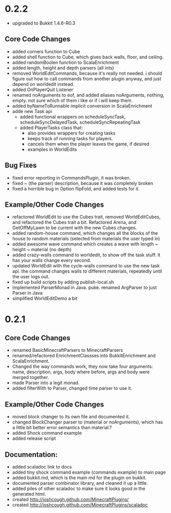 # 0.2.2

 * upgraded to Bukkit 1.4.6-R0.3

## Core Code Changes

 * added corners function to Cube
 * added shell function to Cube, which gives back walls, floor, and ceiling.
 * added randomBoolen function to ScalaEnrichment
 * added length, height and depth parsers (all ints)
 * removed WorldEditCommands, because it's really not needed. i should figure out how to call commands from another plugin anyway, and just depend on worldedit instead.
 * added OnPlayerQuit Listener
 * renamed noArguments to eof, and added aliases noArguments, nothing, empty. not sure which of them i like or if i will keep them.
 * added byNameToRunnable implicit conversion in ScalaEnrichment
 * adde new Task api
   * added functional wrappers on scheduleSyncTask, scheduleSyncDelayedTask, scheduleSyncRepeatingTask
   * added PlayerTasks class that:
     * also provides wrappers for creating tasks
     * keeps track of running tasks for players.
     * cancels them when the player leaves the game, if desired
     * examples in WorldEdits

## Bug Fixes

 * fixed error reporting in CommandsPlugin, it was broken.
 * fixed ~ (the parser) description, because it was completely broken
 * fixed a horrible bug in Option flipFold, and added tests for it.

## Example/Other Code Changes

 * refactored WorldEdit to use the Cubes trait, removed WorldEditCubes, and refactored the Cubes trait a bit. Refactored Arena, and GetOffMyLawn to be current with the new Cubes changes.
 * added random-house command, which changes all the blocks of the house to random materials (selected from materials the user typed in)
 * added awesome wave command which creates a wave with length ~ height ~ material (no depth)
 * added crazy-walls command to worldedit, to show off the task stuff. it has your walls change every second.
 * updated WorldEdit with the cycle-walls command to use the new task api. the command changes walls to different materials, repeatedly until the user logs out.
 * fixed up build scripts by adding publish-local.sh
 * implemented ParserMonad in Java. puke. renamed ArgParser to just Parser in Java
 * simplified WorldEditDemo a bit

# 0.2.1

## Core Code Changes

 * renamed BasicMinecraftParsers to MinecraftParsers
 * renamed/refactored EnrichmentClassses into BukkitEnrichment and ScalaEnrichment.
 * Changed the way commands work, they now take four arguments: name, description, args, body
   where before, args and body were merged together.
 * made Parser into a legit monad.
 * added filterWith to Parser, changed time parser to use it.

## Example/Other Code Changes

 * moved block changer to its own file and documented it.
 * changed BlockChanger parser to (material or noArguments), which has a
   little bit better error semantics than material.?
 * added Shock command example
 * added release script

## Documentation:

 * added scaladoc link to docs
 * added tiny shock command example (commands example) to main page
 * added bukkit.md, which is the main md for the plugin on bukkit.
 * documented parser combinator library, and cleaned it up a little.
 * added piles of other scaladoc to make sure it looks good in the generated html.
 * created http://joshcough.github.com/MinecraftPlugins/
 * created http://joshcough.github.com/MinecraftPlugins/scaladoc
